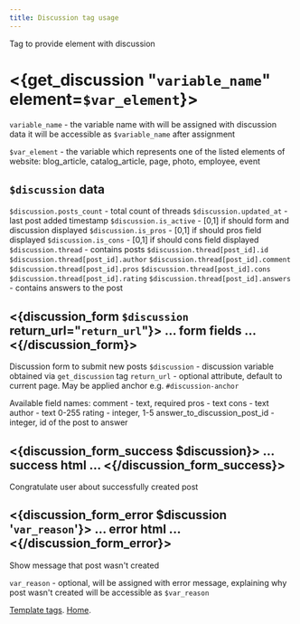 ```yaml
---
title: Discussion tag usage
---
```


Tag to provide element with discussion

# <{get_discussion "`variable_name`" element=`$var_element`}>

`variable_name` - the variable name with will be assigned with discussion data
it will be accessible as `$variable_name` after assignment

`$var_element` - the variable which represents one of the listed elements of website:
blog_article, catalog_article, page, photo, employee, event

## `$discussion` data

`$discussion.posts_count` - total count of threads
`$discussion.updated_at` - last post added timestamp
`$discussion.is_active` - [0,1] if should form and discussion displayed
`$discussion.is_pros` - [0,1] if should pros field displayed
`$discussion.is_cons` - [0,1] if should cons field displayed
`$discussion.thread` - contains posts
`$discussion.thread[post_id].id`
`$discussion.thread[post_id].author`
`$discussion.thread[post_id].comment`
`$discussion.thread[post_id].pros`
`$discussion.thread[post_id].cons`
`$discussion.thread[post_id].rating`
`$discussion.thread[post_id].answers` - contains answers to the post

## <{discussion_form `$discussion` return_url="`return_url`"}> ... form fields ... <{/discussion_form}>

Discussion form to submit new posts
`$discussion` - discussion variable obtained via `get_discussion` tag
`return_url` - optional attribute, default to current page. May be applied anchor e.g. `#discussion-anchor`

Available field names:
comment - text, required
pros - text
cons - text
author - text 0-255
rating - integer, 1-5
answer_to_discussion_post_id - integer, id of the post to answer

## <{discussion_form_success $discussion}> ... success html ... <{/discussion_form_success}>

Congratulate user about successfully created post

## <{discussion_form_error $discussion '`var_reason`'}> ... error html ... <{/discussion_form_error}>

Show message that post wasn't created

`var_reason` - optional, will be assigned with error message, explaining why post wasn't created
will be accessible as `$var_reason`


[Template tags](index.md).
[Home](index.md).
